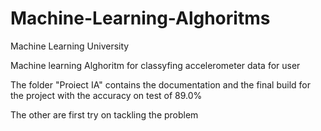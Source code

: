# Machine-Learning-Alghoritms
Machine Learning University


Machine learning Alghoritm for classyfing accelerometer data for user

The folder "Proiect IA" contains the documentation and the final build for the project with the accuracy on test of 89.0%

The other are first try on tackling the problem

